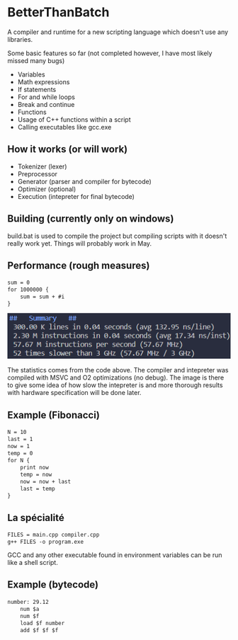 # BetterThanBatch
A compiler and runtime for a new scripting language which
doesn't use any libraries.

Some basic features so far (not completed however, I have most likely missed many bugs)
- Variables
- Math expressions
- If statements
- For and while loops
- Break and continue
- Functions
- Usage of C++ functions within a script
- Calling executables like gcc.exe

## How it works (or will work)
- Tokenizer (lexer)
- Preprocessor
- Generator (parser and compiler for bytecode)
- Optimizer (optional)
- Execution (intepreter for final bytecode)

## Building (currently only on windows)
build.bat is used to compile the project but
compiling scripts with it doesn't really work
yet. Things will probably work in May.

## Performance (rough measures)
```
sum = 0
for 1000000 {
    sum = sum + #i
}
```
![](docs/img/perf-23-04-08.png)

The statistics comes from the code above.
The compiler and intepreter was compiled with MSVC
and O2 optimizations (no debug). The image
is there to give some idea of how slow the intepreter
is and more thorough results with hardware
specification will be done later.

## Example (Fibonacci)
```
N = 10
last = 1
now = 1
temp = 0
for N {
    print now
    temp = now
    now = now + last
    last = temp
}
```

## La spécialité
```
FILES = main.cpp compiler.cpp
g++ FILES -o program.exe
```
GCC and any other executable found in environment variables
can be run like a shell script.

## Example (bytecode)
```
number: 29.12
    num $a
    num $f
    load $f number
    add $f $f $f
```
